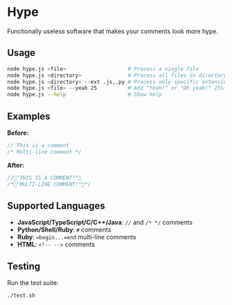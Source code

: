 # Hype

Functionally useless software that makes your comments look more hype.

## Usage

```bash
node hype.js <file>                    # Process a single file
node hype.js <directory>               # Process all files in directory
node hype.js <directory> --ext .js,.py # Process only specific extensions
node hype.js <file> --yeah 25          # Add "Yeah!" or "Oh yeah!" 25% of the time
node hype.js --help                    # Show help
```

## Examples

**Before:**

```javascript
// This is a comment
/* Multi-line comment */
```

**After:**

```javascript
//🎵"THIS IS A COMMENT!"🎵
/*🎵"MULTI-LINE COMMENT!"🎵*/
```

## Supported Languages

- **JavaScript/TypeScript/C/C++/Java**: `//` and `/* */` comments
- **Python/Shell/Ruby**: `#` comments
- **Ruby**: `=begin...=end` multi-line comments
- **HTML**: `<!-- -->` comments

## Testing

Run the test suite:

```bash
./test.sh
```
